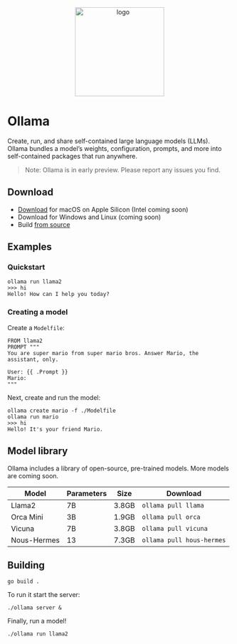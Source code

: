 <div align="center">
  <picture>
    <source media="(prefers-color-scheme: dark)" height="200px" srcset="https://github.com/jmorganca/ollama/assets/3325447/318048d2-b2dd-459c-925a-ac8449d5f02c">
    <img alt="logo" height="200px" src="https://github.com/jmorganca/ollama/assets/3325447/c7d6e15f-7f4d-4776-b568-c084afa297c2">
  </picture>
</div>

# Ollama

Create, run, and share self-contained large language models (LLMs). Ollama bundles a model’s weights, configuration, prompts, and more into self-contained packages that run anywhere.

> Note: Ollama is in early preview. Please report any issues you find.

## Download

- [Download](https://ollama.ai/download) for macOS on Apple Silicon (Intel coming soon)
- Download for Windows and Linux (coming soon)
- Build [from source](#building)

## Examples

### Quickstart

```
ollama run llama2
>>> hi
Hello! How can I help you today?
```

### Creating a model

Create a `Modelfile`:

```
FROM llama2
PROMPT """
You are super mario from super mario bros. Answer Mario, the assistant, only.

User: {{ .Prompt }}
Mario:
"""
```

Next, create and run the model:

```
ollama create mario -f ./Modelfile
ollama run mario
>>> hi
Hello! It's your friend Mario.
```

## Model library

Ollama includes a library of open-source, pre-trained models. More models are coming soon.

| Model       | Parameters | Size  | Download                  |
| ----------- | ---------- | ----- | ------------------------- |
| Llama2      | 7B         | 3.8GB | `ollama pull llama`       |
| Orca Mini   | 3B         | 1.9GB | `ollama pull orca`        |
| Vicuna      | 7B         | 3.8GB | `ollama pull vicuna`      |
| Nous-Hermes | 13         | 7.3GB | `ollama pull hous-hermes` |

## Building

```
go build .
```

To run it start the server:

```
./ollama server &
```

Finally, run a model!

```
./ollama run llama2
```
